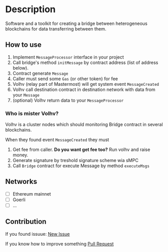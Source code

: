 # Description

Software and a toolkit for creating a bridge between heterogeneous blockchains for data transferring between them.

## How to use

1. Implement `MessageProcessor` interface in your project
2. Call bridge's method `initMessage` by contract  address (list of address below). 
3. Contract generate `Message`
4. Caller must send some `Gas` (or other token) for fee
5. Volhv (relay part of Mastermost) will get system event `MessageCreated`
6. Volhv call destination contract in destination network with data from your `Message`
7. (optional) Volhv return data to your `MessageProcessor`

### Who is mister Volhv?

Volhv is a cluster nodes which should monitoring Bridge contract in several blockchains. 

When they found event `MessageCreated` they must 
1. Get fee from caller. __Do you want get fee too?__ Run volhv and raise money.
2. Generate signature by treshold signature scheme wia sMPC 
3. Call `Bridge` contract for execute Message by method `executeMsgs`

## Networks

- [ ] Ethereum mainnet
- [ ] Goerli
- [ ] ...

## Contribution

If you found issuue: [New Issue](https://github.com/druzhcom/mastermost/issues/new)

If you know how to improve something [Pull Request](https://github.com/druzhcom/mastermost/pulls)

